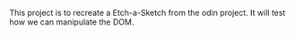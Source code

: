 This project is to recreate a Etch-a-Sketch from the odin project. It will test how we can manipulate the DOM.  